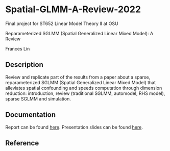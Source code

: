 # Spatial-GLMM-A-Review-2022
Final project for ST652 Linear Model Theory II at OSU

Reparameterized SGLMM (Spatial Generalized Linear Mixed Model): A Review

Frances Lin

## Description 

Review and replicate part of the results from a paper about a sparse, reparameterized SGLMM (Spatial Generalized Linear Mixed Model) that alleviates spatial confounding and speeds computation through dimension reduction: introduction, review (traditional SGLMM, automodel, RHS model), sparse SGLMM and simulation. 

## Documentation 

Report can be found [here](https://github.com/franceslinyc/Spatial-GLMM-A-Review-2022/blob/main/reporting/Lin_ST652_Project.pdf). Presentation slides can be found [here](https://github.com/franceslinyc/Spatial-GLMM-A-Review-2022/blob/main/reporting/Lin_ST652_Presentation.pdf).


## Reference

